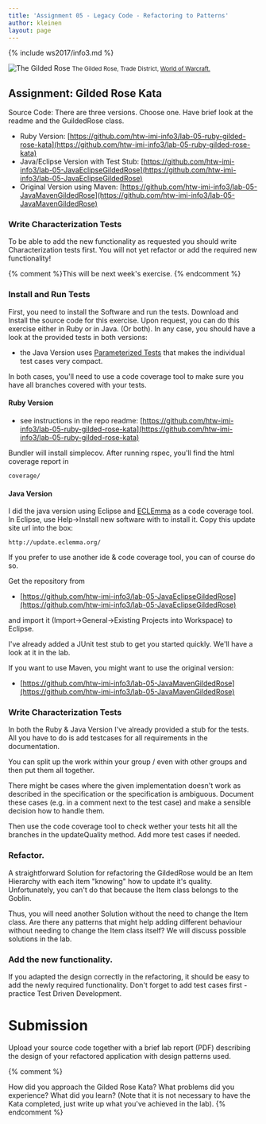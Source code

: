 ```yaml
---
title: 'Assignment 05 - Legacy Code - Refactoring to Patterns'
author: kleinen
layout: page
---
```


{% include ws2017/info3.md %}

![The Gilded Rose](../images/The_Gilded_Rose.jpg)
<small class = "float-right">The Gilded Rose, Trade District, [World of Warcraft.](http://www.wowwiki.com/Gilded_Rose)</small>

## Assignment: Gilded Rose Kata

Source Code: There are three versions. Choose one. Have brief look at the
readme and the GuildedRose class.


* Ruby Version: [https://github.com/htw-imi-info3/lab-05-ruby-gilded-rose-kata](https://github.com/htw-imi-info3/lab-05-ruby-gilded-rose-kata)
* Java/Eclipse Version with Test Stub: [https://github.com/htw-imi-info3/lab-05-JavaEclipseGildedRose](https://github.com/htw-imi-info3/lab-05-JavaEclipseGildedRose)
* Original Version using Maven: [https://github.com/htw-imi-info3/lab-05-JavaMavenGildedRose](https://github.com/htw-imi-info3/lab-05-JavaMavenGildedRose)

### Write Characterization Tests

To be able to add the new functionality as requested you should write
Characterization tests first.
You will not yet refactor or add the required new functionality!

{% comment %}This will be next week's exercise. {% endcomment %}

### Install and Run Tests
First, you need to install the Software and run the tests.
Download and Install the source code for this exercise. Upon request, you can do this exercise either in Ruby or in Java. (Or both).
In any case, you should have a look at the provided tests in both versions:

* the Java Version uses [Parameterized Tests](http://junit.sourceforge.net/javadoc_40/org/junit/runners/Parameterized.html) that makes the individual test cases very compact.

In both cases, you'll need to use a code coverage tool to make sure you have all
branches covered with your tests.

#### Ruby Version

* see instructions in the repo readme:  [https://github.com/htw-imi-info3/lab-05-ruby-gilded-rose-kata](https://github.com/htw-imi-info3/lab-05-ruby-gilded-rose-kata)

Bundler will install simplecov. After running rspec, you'll find the html coverage report in

    coverage/

#### Java Version

I did the java version using Eclipse and [ECLEmma](http://eclemma.org/)
as a code coverage tool. In Eclipse, use Help->Install new software with to install
it. Copy this update site url into the box:

    http://update.eclemma.org/

If you prefer to use another ide & code coverage tool, you can of course do so.

Get the repository from

 * [https://github.com/htw-imi-info3/lab-05-JavaEclipseGildedRose](https://github.com/htw-imi-info3/lab-05-JavaEclipseGildedRose)


and import it (Import->General->Existing Projects into Workspace) to Eclipse.

I've already added a JUnit test stub to get you started quickly. We'll have a
look at it in the lab.

If you want to use Maven, you might want to use the original version:

* [https://github.com/htw-imi-info3/lab-05-JavaMavenGildedRose](https://github.com/htw-imi-info3/lab-05-JavaMavenGildedRose)

### Write Characterization Tests
In both the Ruby & Java Version I've already provided a stub for the tests.
All you have to do is add testcases for all requirements in the documentation.

You can split up the work within your group / even with other groups and then put
them all together.

There might be cases where the given implementation doesn't work as described in the
specification or the specification is ambiguous. Document these cases (e.g. in a
comment next to the test case) and make a sensible decision how to handle them.

Then use the code coverage tool to check wether your tests hit all the branches
in the updateQuality method. Add more test cases if needed.

### Refactor.

A straightforward Solution for refactoring the GildedRose would be an Item
Hierarchy with each item  "knowing" how to update it's quality.
Unfortunately, you can't do that because the Item class belongs to the Goblin.

Thus, you will need another Solution without the need to change the Item class. Are there any patterns that might help adding different behaviour without needing to change the Item class itself?
We will discuss possible solutions in the lab.

### Add the new functionality.

If you adapted the design correctly in the refactoring, it should be easy to add
the newly required functionality. Don't forget to add test cases first - practice
Test Driven Development.

# Submission

Upload your source code together with a brief lab report (PDF) describing the
design of your refactored application with design patterns used.


{% comment %}

How did you approach the Gilded Rose Kata? What problems did you experience?
 What did you learn? (Note that it is not necessary to have the Kata completed,
  just write up what you've achieved in the lab).
{% endcomment %}

